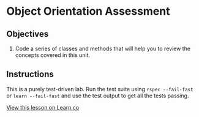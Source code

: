 # Object Orientation Assessment

## Objectives

1. Code a series of classes and methods that will help you to review the concepts covered in this unit. 


## Instructions

This is a purely test-driven lab. Run the test suite using `rspec --fail-fast` or `learn --fail-fast` and use the test output to get all the tests passing. 


<a href='https://learn.co/lessons/ruby-oo-assessment' data-visibility='hidden'>View this lesson on Learn.co</a>
